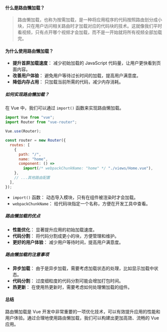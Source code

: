 #### 什么是路由懒加载？

> 路由懒加载，也称为按需加载，是一种将应用程序的代码按照路由划分成小块，只在用户访问相关路由时才加载对应的代码块的技术。这就像我们平时看视频，只有点开哪个视频才会加载，而不是一开始就将所有视频全部加载完。

#### 为什么使用路由懒加载？

- **提升首屏加载速度**： 减少初始加载的 JavaScript 代码量，让用户更快看到页面内容。
- **改善用户体验**： 避免用户等待过长时间的加载，提高用户满意度。
- **降低内存占用**： 只加载当前所需的代码，减少内存消耗。

##### 如何实现路由懒加载？

在 Vue 中，我们可以通过 `import()` 函数来实现路由懒加载。

```js
import Vue from "vue";
import Router from "vue-router";

Vue.use(Router);

const router = new Router({
  routes: [
    {
      path: "/",
      name: "home",
      component: () =>
        import(/* webpackChunkName: "home" */ "./views/Home.vue"),
    },
    // ...其他路由配置
  ],
});
```

- `import()` 函数： 动态导入模块，只有在组件被渲染时才会加载。
- `webpackChunkName`： 给代码块指定一个名称，方便在开发工具中查看。

##### 路由懒加载的优点

- **性能优化**： 显著提升应用的初始加载速度。
- **代码分割**： 将代码分割成更小的块，方便管理和维护。
- **更好的用户体验**： 减少用户等待时间，提高用户满意度。

##### 路由懒加载的注意事项

- **异步加载**： 由于是异步加载，需要考虑加载状态的处理，比如显示加载中状态。
- **代码分割**： 过度细粒度的代码分割可能会增加打包时间。
- **热更新**： 在使用热更新时，需要考虑如何处理懒加载的组件。

#### 总结

路由懒加载是 Vue 开发中非常重要的一项优化技术，可以有效提升应用的性能和用户体验。通过合理地使用路由懒加载，我们可以构建出更加高效、流畅的 Vue 应用。
